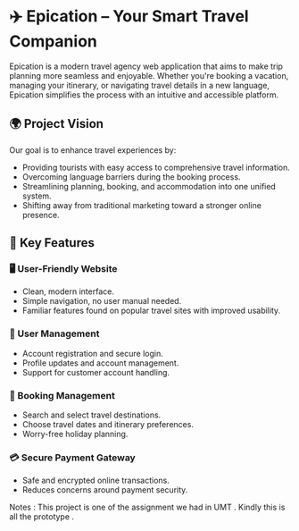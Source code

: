 # ✈️ Epication – Your Smart Travel Companion

Epication is a modern travel agency web application that aims to make trip planning more seamless and enjoyable. Whether you're booking a vacation, managing your itinerary, or navigating travel details in a new language, Epication simplifies the process with an intuitive and accessible platform.

## 🌍 Project Vision

Our goal is to enhance travel experiences by:
- Providing tourists with easy access to comprehensive travel information.
- Overcoming language barriers during the booking process.
- Streamlining planning, booking, and accommodation into one unified system.
- Shifting away from traditional marketing toward a stronger online presence.

## 🚀 Key Features

### 🖥️ User-Friendly Website
- Clean, modern interface.
- Simple navigation, no user manual needed.
- Familiar features found on popular travel sites with improved usability.

### 👤 User Management
- Account registration and secure login.
- Profile updates and account management.
- Support for customer account handling.

### 📅 Booking Management
- Search and select travel destinations.
- Choose travel dates and itinerary preferences.
- Worry-free holiday planning.

### 💳 Secure Payment Gateway
- Safe and encrypted online transactions.
- Reduces concerns around payment security.

Notes : This project is one of the assignment we had in UMT . Kindly this is all the prototype .


